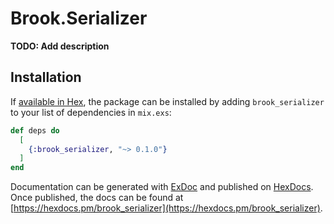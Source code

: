 # Brook.Serializer

**TODO: Add description**

## Installation

If [available in Hex](https://hex.pm/docs/publish), the package can be installed
by adding `brook_serializer` to your list of dependencies in `mix.exs`:

```elixir
def deps do
  [
    {:brook_serializer, "~> 0.1.0"}
  ]
end
```

Documentation can be generated with [ExDoc](https://github.com/elixir-lang/ex_doc)
and published on [HexDocs](https://hexdocs.pm). Once published, the docs can
be found at [https://hexdocs.pm/brook_serializer](https://hexdocs.pm/brook_serializer).

